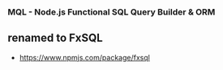 ### MQL - Node.js Functional SQL Query Builder & ORM

## renamed to FxSQL
- https://www.npmjs.com/package/fxsql